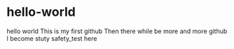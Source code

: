 # hello-world
hello world 
This is my first github
Then there while be more and more github
I become stuty safety_test here
